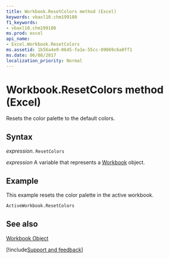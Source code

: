```yaml
---
title: Workbook.ResetColors method (Excel)
keywords: vbaxl10.chm199180
f1_keywords:
- vbaxl10.chm199180
ms.prod: excel
api_name:
- Excel.Workbook.ResetColors
ms.assetid: 1b56a4e9-0645-fa1e-55cc-09069c6a0ff1
ms.date: 06/08/2017
localization_priority: Normal
---
```



# Workbook.ResetColors method (Excel)

Resets the color palette to the default colors.


## Syntax

_expression_. `ResetColors`

_expression_ A variable that represents a [Workbook](./Excel.Workbook.md) object.


## Example

This example resets the color palette in the active workbook.


```vb
ActiveWorkbook.ResetColors
```


## See also


[Workbook Object](Excel.Workbook.md)

[!include[Support and feedback](~/includes/feedback-boilerplate.md)]